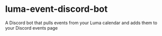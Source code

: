 # luma-event-discord-bot
A Discord bot that pulls events from your Luma calendar and adds them to your Discord events page
